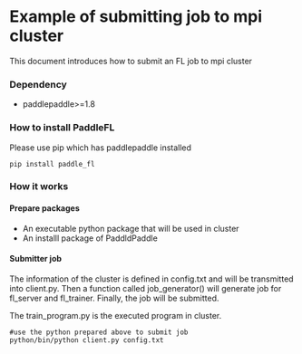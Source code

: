 # Example of submitting job to mpi cluster

This document introduces how to submit an FL job to mpi cluster

### Dependency

- paddlepaddle>=1.8

### How to install PaddleFL

Please use pip which has paddlepaddle installed

```
pip install paddle_fl
```

### How it works 

#### Prepare packages

- An executable python package that will be used in cluster
- An installl package of PaddldPaddle

#### Submitter job

The information of the cluster is defined in config.txt and will be transmitted into client.py. Then a function called job_generator() will generate job for fl_server and fl_trainer. Finally, the job will be submitted. 

The train_program.py is the executed program in cluster.
```
#use the python prepared above to submit job
python/bin/python client.py config.txt
```


